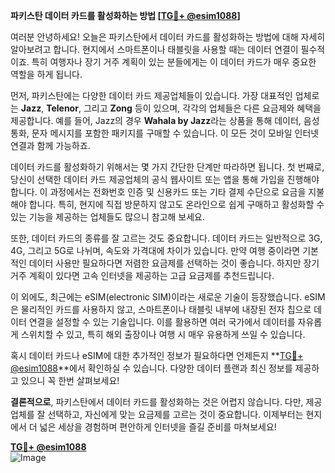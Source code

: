 **파키스탄 데이터 카드를 활성화하는 방법 [[TG💪+ @esim1088](https://t.me/s/esim1088)]**

여러분 안녕하세요! 오늘은 파키스탄에서 데이터 카드를 활성화하는 방법에 대해 자세히 알아보려고 합니다. 현지에서 스마트폰이나 태블릿을 사용할 때는 데이터 연결이 필수적이죠. 특히 여행자나 장기 거주 계획이 있는 분들에게는 이 데이터 카드가 매우 중요한 역할을 하게 됩니다.

먼저, 파키스탄에는 다양한 데이터 카드 제공업체들이 있습니다. 가장 대표적인 업체로는 **Jazz**, **Telenor**, 그리고 **Zong** 등이 있으며, 각각의 업체들은 다른 요금제와 혜택을 제공합니다. 예를 들어, Jazz의 경우 **Wahala by Jazz**라는 상품을 통해 데이터, 음성 통화, 문자 메시지를 포함한 패키지를 구매할 수 있습니다. 이 모든 것이 모바일 인터넷 연결과 함께 가능하죠.

데이터 카드를 활성화하기 위해서는 몇 가지 간단한 단계만 따라하면 됩니다. 첫 번째로, 당신이 선택한 데이터 카드 제공업체의 공식 웹사이트 또는 앱을 통해 가입을 진행해야 합니다. 이 과정에서는 전화번호 인증 및 신용카드 또는 기타 결제 수단으로 요금을 지불해야 합니다. 특히, 현지에 직접 방문하지 않고도 온라인으로 쉽게 구매하고 활성화할 수 있는 기능을 제공하는 업체들도 많으니 참고해 보세요.

또한, 데이터 카드의 종류를 잘 고르는 것도 중요합니다. 데이터 카드는 일반적으로 3G, 4G, 그리고 5G로 나뉘며, 속도와 가격대에 차이가 있습니다. 만약 여행 중이라면 기본적인 데이터 사용만 필요하다면 저렴한 요금제를 선택하는 것이 좋습니다. 하지만 장기 거주 계획이 있다면 고속 인터넷을 제공하는 고급 요금제를 추천드립니다.

이 외에도, 최근에는 eSIM(electronic SIM)이라는 새로운 기술이 등장했습니다. eSIM은 물리적인 카드를 사용하지 않고, 스마트폰이나 태블릿 내부에 내장된 전자 칩으로 데이터 연결을 설정할 수 있는 기술입니다. 이를 활용하면 여러 국가에서 데이터를 자유롭게 스위치할 수 있고, 특히 해외 출장이나 여행 시 매우 유용하게 쓰일 수 있습니다.

혹시 데이터 카드나 eSIM에 대한 추가적인 정보가 필요하다면 언제든지 **[TG💪+ @esim1088](https://t.me/s/esim1088)**에서 확인하실 수 있습니다. 다양한 데이터 플랜과 최신 정보를 제공하고 있으니 꼭 한번 살펴보세요!

**결론적으로**, 파키스탄에서 데이터 카드를 활성화하는 것은 어렵지 않습니다. 다만, 제공업체를 잘 선택하고, 자신에게 맞는 요금제를 고르는 것이 중요합니다. 이제부터는 현지에서 더 넓은 세상을 경험하며 편안하게 인터넷을 즐길 준비를 마쳐보세요!

**[TG💪+ @esim1088](https://t.me/s/esim1088)**  
![Image](https://i.postimg.cc/Y0z9fWf4/image.png)